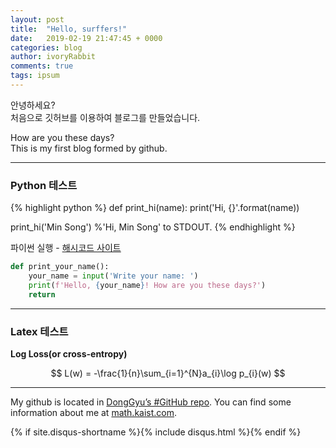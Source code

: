 ```yaml
---
layout: post
title:  "Hello, surffers!"
date:   2019-02-19 21:47:45 + 0000
categories: blog
author: ivoryRabbit
comments: true
tags: ipsum
---
```


안녕하세요?  
처음으로 깃허브를 이용하여 블로그를 만들었습니다.
 
How are you these days?  
This is my first blog formed by github.

* * *
### Python 테스트

{% highlight python %}
def print_hi(name):
  print('Hi, {}'.format(name))

print_hi('Min Song')
%'Hi, Min Song' to STDOUT.
{% endhighlight %}

파이썬 실행 - [해시코드 사이트][python]

[python]: https://hashcode.co.kr/code_runners/

```python
def print_your_name():
    your_name = input('Write your name: ')
    print(f'Hello, {your_name}! How are you these days?')
    return
```
* * *

### Latex 테스트

__Log Loss(or cross-entropy)__

$$
L(w) = -\frac{1}{n}\sum_{i=1}^{N}a_{i}\log p_{i}(w)
$$

* * *

My github is located in [DongGyu’s #GitHub repo][ivoryRabbit-gh]. You can find some information about me at [math.kaist.com][KAIST-math].

[ivoryRabbit-gh]: https://github.com/ivoryRabbit/
[KAIST-math]: http://mathsci.kaist.ac.kr/home/

{% if site.disqus-shortname %}{% include disqus.html %}{% endif %}
